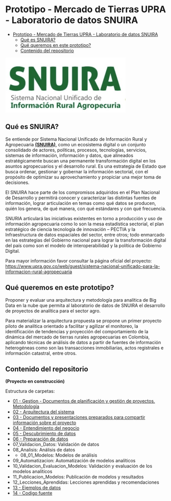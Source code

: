  # Prototipo - Mercado de Tierras UPRA - Laboratorio de datos SNUIRA

- [Prototipo - Mercado de Tierras UPRA - Laboratorio de datos SNUIRA](#prototipo---mercado-de-tierras-upra---laboratorio-de-datos-snuira)
  - [Qué es SNUIRA?](#qué-es-snuira)
  - [Qué queremos en este prototipo?](#qué-queremos-en-este-prototipo)
  - [Contenido del repositorio](#contenido-del-repositorio)

![SNUIRA](snuira.jpg "SNUIRA")

## Qué es SNUIRA?

Se entiende por Sistema Nacional Unificado de Información Rural y Agropecuaria  __[(SNUIRA)](https://www.upra.gov.co/web/guest/sistema-nacional-unificado-para-la-informacion-rural-agropecuaria)__, como un ecosistema digital o un conjunto consolidado de actores, políticas, procesos, tecnologías, servicios, sistemas de información, información y datos, que alineados estratégicamente buscan una permanente transformación digital en los asuntos agropecuarios y el desarrollo rural. Es una estrategia de Estado que busca ordenar, gestionar y gobernar la información sectorial, con el propósito de optimizar su aprovechamiento y propiciar una mejor toma de decisiones. 
 
El SNUIRA hace parte de los compromisos adquiridos en el Plan Nacional de Desarrollo y permitirá conocer y caracterizar las distintas fuentes de información, lograr articulación en temas como qué datos se producen, quién los genera, de qué manera, con qué estándares y con qué frecuencia. 

SNURIA articulará las iniciativas existentes en torno a producción y uso de información agropecuaria como lo son la mesa estadística sectorial, el plan estratégico de ciencia tecnología de innovación – PECTIA y la Infraestructura de datos espaciales del sector, entre otros; todo enmarcado en las estrategias del Gobierno nacional para lograr la transformación digital del país como son el modelo de interoperabilidad y la política de Gobierno Digital. 

Para mayor información favor consultar la página oficial del proyecto:  https://www.upra.gov.co/web/guest/sistema-nacional-unificado-para-la-informacion-rural-agropecuaria

## Qué queremos en este prototipo?

Proponer y evaluar una arquitectura y metodología para analítica de Big Data en la nube que permita al laboratorio de datos de SNUIRA el desarrollo de proyectos de analítica para el sector agro.

Para materializar la arquitectura propuesta se propone un primer proyecto piloto de analítica orientado a facilitar y agilizar el monitoreo, la identificación de tendencias y proyección del comportamiento de la dinámica del mercado de tierras rurales agropecuarias en Colombia, aplicando técnicas de análisis de datos a partir de fuentes de información heterogéneas como son las transacciones inmobiliarias, actos registrales e información catastral, entre otros.


##  Contenido del repositorio

__(Proyecto en construcción)__

 Estructura de carpetas:

* [01 - Gestion - Documentos de planificación y gestión de proyectos. Metodología](01_Gestion)
* [02 - Arquitectura del sistema](02_Arquitectura)
* [03 - Documentos y presentaciones preparados para compartir información sobre el proyecto](03_Presentaciones)
* [04 - Entendimiento del negocio](04_Entendimiento_Negocio)
* [05 - Descubrimiento de datos](05_Descubrimiento_Datos)
* [06 - Preparación de datos](06_Preparacion_Datos)
* 07_Validacion_Datos: Validación de datos
* 08_Analisis: Análisis de datos
*  * 08_01_Modelos: Modelos de análisis
* 09_Automatizacion: Automatización de modelos analíticos
* 10_Validacion_Evaluacion_Modelos: Validación y evaluación de los modelos analíticos
* 11_Publicacion_Modelos: Publicación de modelos y resultados
* 12_Lecciones_Aprendidas: Lecciones aprendidas y recomendaciones
* [13 - Ejemplos de datos](13_Datos)
* [14 - Codigo fuente](14_Codigo_Fuente)






